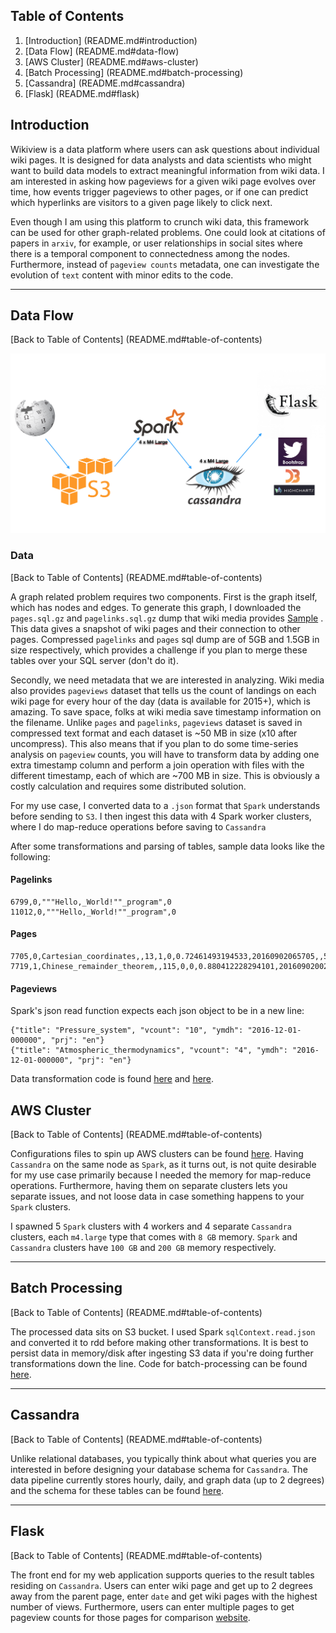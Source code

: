 ## Table of Contents

1. [Introduction] (README.md#introduction)
2. [Data Flow] (README.md#data-flow)
3. [AWS Cluster] (README.md#aws-cluster)
4. [Batch Processing] (README.md#batch-processing)
5. [Cassandra] (README.md#cassandra)
6. [Flask] (README.md#flask)

## Introduction
Wikiview is a data platform where users can ask questions about individual wiki pages. It is designed for data analysts and data scientists who might want to build data models to extract meaningful information from wiki data. I am interested in asking how pageviews for a given wiki page evolves over time, how events trigger pageviews to other pages, or if one can predict which hyperlinks are visitors to a given page likely to click next.

Even though I am using this platform to crunch wiki data, this framework can be used for other graph-related problems. One could look at citations of papers in `arxiv`, for example, or user relationships in social sites where there is a temporal component to connectedness among the nodes. Furthermore, instead of `pageview counts` metadata, one can investigate the evolution of `text` content with minor edits to the code.

---

## Data Flow
[Back to Table of Contents] (README.md#table-of-contents)

![](data/DataFlow.png)


### Data

[Back to Table of Contents] (README.md#table-of-contents)

A graph related problem requires two components. First is the graph itself, which has nodes and edges. To generate this graph, I downloaded the `pages.sql.gz` and `pagelinks.sql.gz` dump that wiki media provides [Sample](https://dumps.wikimedia.org/enwiki/20170101/) . This data gives a snapshot of wiki pages and their connection to other pages. Compressed `pagelinks` and `pages` sql dump are of 5GB and 1.5GB in size respectively, which provides a challenge if you plan to merge these tables over your SQL server (don't do it).

Secondly, we need metadata that we are interested in analyzing. Wiki media also provides `pageviews` dataset that tells us the count of landings on each wiki page for every hour of the day (data is available for 2015+), which is amazing. To save space, folks at wiki media save timestamp information on the filename. Unlike `pages` and `pagelinks`, `pageviews` dataset is saved in compressed text format and each dataset is ~50 MB in size (x10 after uncompress). This also means that if you plan to do some time-series analysis on `pageview` counts, you will have to transform data by adding one extra timestamp column and perform a join operation with files with the different timestamp, each of which are ~700 MB in size. This is obviously a costly calculation and requires some distributed solution.

For my use case, I converted data to a `.json` format that `Spark` understands before sending to `S3`. I then ingest this data with 4 Spark worker clusters, where I do map-reduce operations before saving to `Cassandra`

After some transformations and parsing of tables, sample data looks like the following:

#### Pagelinks

    6799,0,"""Hello,_World!""_program",0
    11012,0,"""Hello,_World!""_program",0




#### Pages

    7705,0,Cartesian_coordinates,,13,1,0,0.72461493194533,20160902065705,,528536176,41,wikitext
    7719,1,Chinese_remainder_theorem,,115,0,0,0.880412228294101,20160902002026,20160902002027,737313357,42628,wikitext

#### Pageviews

Spark's json read function expects each json object to be in a new line:

    {"title": "Pressure_system", "vcount": "10", "ymdh": "2016-12-01-000000", "prj": "en"}
    {"title": "Atmospheric_thermodynamics", "vcount": "4", "ymdh": "2016-12-01-000000", "prj": "en"}

Data transformation code is found [here](ingest/s3_spark_json.py) and [here](ingest/s3_data_transform.py).

## AWS Cluster

[Back to Table of Contents] (README.md#table-of-contents)

Configurations files to spin up AWS clusters can be found [here](conf/). Having `Cassandra` on the same node as `Spark`, as it turns out,  is not quite desirable for my use case primarily because I needed the memory for map-reduce operations. Furthermore, having them on separate clusters lets you separate issues, and not loose data in case something happens to your `Spark` clusters. 

I spawned 5 `Spark` clusters with 4 workers and 4 separate `Cassandra` clusters, each `m4.large` type that comes with `8 GB` memory. `Spark` and `Cassandra` clusters have `100 GB` and `200 GB` memory respectively.

---



## Batch Processing

[Back to Table of Contents] (README.md#table-of-contents)

The processed data sits on S3 bucket. I used Spark `sqlContext.read.json` and converted it to rdd before making other transformations. It is best to persist data in memory/disk after ingesting S3 data if you're doing further transformations down the line. Code for batch-processing can be found [here](ingest/s3_spark_json.py).

---



## Cassandra

[Back to Table of Contents] (README.md#table-of-contents)

Unlike relational databases, you typically think about what queries you are interested in before designing your database schema for `Cassandra`. The data pipeline currently stores hourly, daily, and graph data (up to 2 degrees) and the schema for these tables can be found [here](batch/create_tables.py).

---


## Flask

[Back to Table of Contents] (README.md#table-of-contents)

The front end for my web application supports queries to the result tables residing on `Cassandra`. Users can enter wiki page and get up to 2 degrees away from the parent page, enter `date` and get wiki pages with the highest number of views. Furthermore, users can enter multiple pages to get pageview counts for those pages for comparison [website](http://wikiview.site/).
